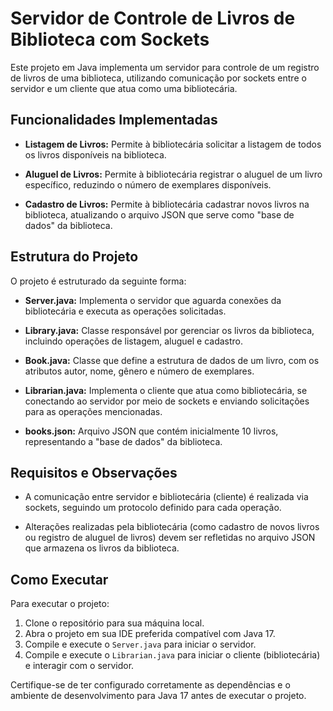 # Servidor de Controle de Livros de Biblioteca com Sockets

Este projeto em Java implementa um servidor para controle de um registro de livros de uma biblioteca, utilizando comunicação por sockets entre o servidor e um cliente que atua como uma bibliotecária.

## Funcionalidades Implementadas

- **Listagem de Livros:** Permite à bibliotecária solicitar a listagem de todos os livros disponíveis na biblioteca.
  
- **Aluguel de Livros:** Permite à bibliotecária registrar o aluguel de um livro específico, reduzindo o número de exemplares disponíveis.
  
- **Cadastro de Livros:** Permite à bibliotecária cadastrar novos livros na biblioteca, atualizando o arquivo JSON que serve como "base de dados" da biblioteca.

## Estrutura do Projeto

O projeto é estruturado da seguinte forma:

- **Server.java:** Implementa o servidor que aguarda conexões da bibliotecária e executa as operações solicitadas.
  
- **Library.java:** Classe responsável por gerenciar os livros da biblioteca, incluindo operações de listagem, aluguel e cadastro.
  
- **Book.java:** Classe que define a estrutura de dados de um livro, com os atributos autor, nome, gênero e número de exemplares.
  
- **Librarian.java:** Implementa o cliente que atua como bibliotecária, se conectando ao servidor por meio de sockets e enviando solicitações para as operações mencionadas.

- **books.json:** Arquivo JSON que contém inicialmente 10 livros, representando a "base de dados" da biblioteca.

## Requisitos e Observações

- A comunicação entre servidor e bibliotecária (cliente) é realizada via sockets, seguindo um protocolo definido para cada operação.
  
- Alterações realizadas pela bibliotecária (como cadastro de novos livros ou registro de aluguel de livros) devem ser refletidas no arquivo JSON que armazena os livros da biblioteca.

## Como Executar

Para executar o projeto:

1. Clone o repositório para sua máquina local.
2. Abra o projeto em sua IDE preferida compatível com Java 17.
3. Compile e execute o `Server.java` para iniciar o servidor.
4. Compile e execute o `Librarian.java` para iniciar o cliente (bibliotecária) e interagir com o servidor.

Certifique-se de ter configurado corretamente as dependências e o ambiente de desenvolvimento para Java 17 antes de executar o projeto.